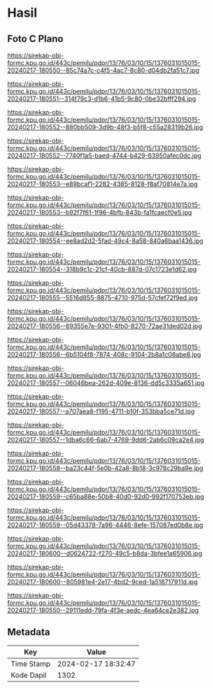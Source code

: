 # Hasil

## Foto C Plano

https://sirekap-obj-formc.kpu.go.id/443c/pemilu/pdpr/13/76/03/10/15/1376031015015-20240217-180550--85c74a7c-c4f5-4ac7-8c80-d04db2fa51c7.jpg

https://sirekap-obj-formc.kpu.go.id/443c/pemilu/pdpr/13/76/03/10/15/1376031015015-20240217-180551--314f79c3-d1b6-41b5-9c80-0be32bfff294.jpg

https://sirekap-obj-formc.kpu.go.id/443c/pemilu/pdpr/13/76/03/10/15/1376031015015-20240217-180552--880bb509-3d9b-48f3-b5f8-c55a28319b26.jpg

https://sirekap-obj-formc.kpu.go.id/443c/pemilu/pdpr/13/76/03/10/15/1376031015015-20240217-180552--7740f1a5-baed-4744-b429-63950afec0dc.jpg

https://sirekap-obj-formc.kpu.go.id/443c/pemilu/pdpr/13/76/03/10/15/1376031015015-20240217-180553--e89bcaf1-2282-4385-8128-f8af70814e7a.jpg

https://sirekap-obj-formc.kpu.go.id/443c/pemilu/pdpr/13/76/03/10/15/1376031015015-20240217-180553--b92f7f61-1f96-4bfb-843b-fa1fcaecf0e5.jpg

https://sirekap-obj-formc.kpu.go.id/443c/pemilu/pdpr/13/76/03/10/15/1376031015015-20240217-180554--ee8ad2d2-5fad-49c4-8a58-840a6baa1436.jpg

https://sirekap-obj-formc.kpu.go.id/443c/pemilu/pdpr/13/76/03/10/15/1376031015015-20240217-180554--318b9c1c-21cf-40cb-887d-07c1723e1d62.jpg

https://sirekap-obj-formc.kpu.go.id/443c/pemilu/pdpr/13/76/03/10/15/1376031015015-20240217-180555--5516d855-8875-4710-975d-57cfef72f9ed.jpg

https://sirekap-obj-formc.kpu.go.id/443c/pemilu/pdpr/13/76/03/10/15/1376031015015-20240217-180556--69355e7e-9301-4fb0-8270-72ae31ded02d.jpg

https://sirekap-obj-formc.kpu.go.id/443c/pemilu/pdpr/13/76/03/10/15/1376031015015-20240217-180556--6b5104f8-7874-408c-9104-2b8a1c08abe8.jpg

https://sirekap-obj-formc.kpu.go.id/443c/pemilu/pdpr/13/76/03/10/15/1376031015015-20240217-180557--06046bea-262d-409e-8136-dd5c3335a651.jpg

https://sirekap-obj-formc.kpu.go.id/443c/pemilu/pdpr/13/76/03/10/15/1376031015015-20240217-180557--a707aea8-f195-4711-b10f-353bba5ce71d.jpg

https://sirekap-obj-formc.kpu.go.id/443c/pemilu/pdpr/13/76/03/10/15/1376031015015-20240217-180557--1dba6c66-6ab7-4769-9dd6-2ab6c09ca2e4.jpg

https://sirekap-obj-formc.kpu.go.id/443c/pemilu/pdpr/13/76/03/10/15/1376031015015-20240217-180558--ba23c44f-5e0b-42a8-8b18-3c978c29ba9e.jpg

https://sirekap-obj-formc.kpu.go.id/443c/pemilu/pdpr/13/76/03/10/15/1376031015015-20240217-180559--c65ba88e-50b8-40d0-92d0-992f170753eb.jpg

https://sirekap-obj-formc.kpu.go.id/443c/pemilu/pdpr/13/76/03/10/15/1376031015015-20240217-180559--05d43378-7a96-4446-8efe-157087ed0b8e.jpg

https://sirekap-obj-formc.kpu.go.id/443c/pemilu/pdpr/13/76/03/10/15/1376031015015-20240217-180600--d0624722-f270-49c5-b8da-3bfee1a65906.jpg

https://sirekap-obj-formc.kpu.go.id/443c/pemilu/pdpr/13/76/03/10/15/1376031015015-20240217-180600--805981e4-2e17-4bd2-9ced-1a518717911d.jpg

https://sirekap-obj-formc.kpu.go.id/443c/pemilu/pdpr/13/76/03/10/15/1376031015015-20240217-180550--29111edd-79fa-4f3e-aedc-4ea64ce2e382.jpg


## Metadata

| Key        | Value               |
| ---------- | ------------------- |
| Time Stamp | 2024-02-17 18:32:47 |
| Kode Dapil | 1302                |



